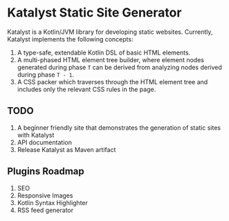 # Katalyst Static Site Generator

Katalyst is a Kotlin/JVM library for developing static websites. Currently, Katalyst implements the following concepts:

1. A type-safe, extendable Kotlin DSL of basic HTML elements.
2. A multi-phased HTML element tree builder, where element nodes generated during phase `T` can be derived
from analyzing nodes derived during phase `T - 1`.
3. A CSS packer which traverses through the HTML element tree and includes only the relevant CSS rules in the page.

## TODO

1. A beginner friendly site that demonstrates the generation of static sites with Katalyst
2. API documentation
3. Release Katalyst as Maven artifact

## Plugins Roadmap

1. SEO
2. Responsive Images
3. Kotlin Syntax Highlighter
4. RSS feed generator

